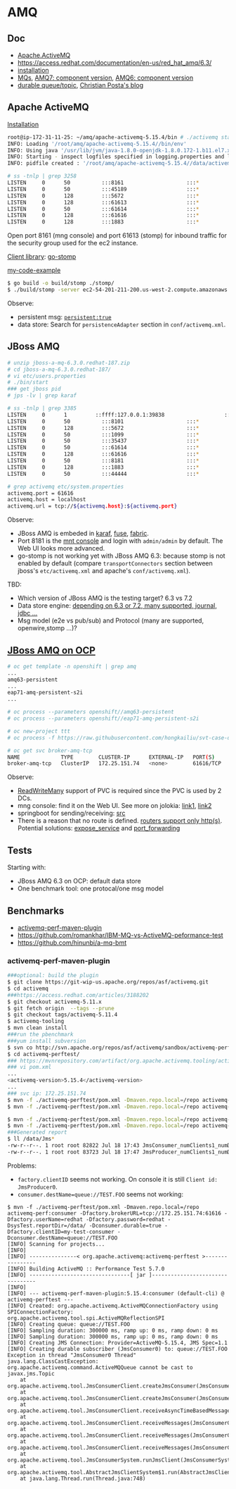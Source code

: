 # AMQ

## Doc

* [Apache.ActiveMQ](http://activemq.apache.org/)
* https://access.redhat.com/documentation/en-us/red_hat_amq/6.3/
* [installation](https://access.redhat.com/documentation/en-us/red_hat_jboss_a-mq/6.3/html/installation_guide/installingzip)
* [MQs](https://blog.akquinet.de/2017/02/22/activemq-confusion-and-what-comes-with-your-jboss-eap-wildfly/), [AMQ7: component version](https://access.redhat.com/articles/3188232), [AMQ6: component version](https://access.redhat.com/articles/3188202)
* [durable queue/topic](http://activemq.apache.org/how-do-durable-queues-and-topics-work.html), [Christian Posta's blog](http://blog.christianposta.com/guaranteed-messaging-for-topics-the-jms-spec-and-activemq/)

## Apache ActiveMQ

[Installation](http://activemq.apache.org/getting-started.html)

```sh
root@ip-172-31-11-25: ~/amq/apache-activemq-5.15.4/bin # ./activemq start
INFO: Loading '/root/amq/apache-activemq-5.15.4//bin/env'
INFO: Using java '/usr/lib/jvm/java-1.8.0-openjdk-1.8.0.172-1.b11.el7.x86_64/bin/java'
INFO: Starting - inspect logfiles specified in logging.properties and log4j.properties to get details
INFO: pidfile created : '/root/amq/apache-activemq-5.15.4//data/activemq.pid' (pid '3258')

# ss -tnlp | grep 3258
LISTEN     0      50          :::8161                    :::*                   users:(("java",pid=3258,fd=142))
LISTEN     0      50          :::45189                   :::*                   users:(("java",pid=3258,fd=13))
LISTEN     0      128         :::5672                    :::*                   users:(("java",pid=3258,fd=130))
LISTEN     0      128         :::61613                   :::*                   users:(("java",pid=3258,fd=131))
LISTEN     0      50          :::61614                   :::*                   users:(("java",pid=3258,fd=133))
LISTEN     0      128         :::61616                   :::*                   users:(("java",pid=3258,fd=129))
LISTEN     0      128         :::1883                    :::*                   users:(("java",pid=3258,fd=132))

```

Open port 8161 (mng console) and port 61613 (stomp) for inbound traffic for the security group used for the ec2 instance.

[Client library](http://activemq.apache.org/cross-language-clients.html): [go-stomp](https://github.com/go-stomp/stomp)

[my-code-example](https://github.com/hongkailiu/test-go/blob/master/stomp/main.go)

```sh
$ go build -o build/stomp ./stomp/
$ ./build/stomp -server ec2-54-201-211-200.us-west-2.compute.amazonaws.com:61613
```

Observe:

* persistent msg: [`persistent:true`](https://activemq.apache.org/stomp.html)
* data store: Search for `persistenceAdapter` section in `conf/activemq.xml`.

## JBoss AMQ

```sh
# unzip jboss-a-mq-6.3.0.redhat-187.zip 
# cd jboss-a-mq-6.3.0.redhat-187/
# vi etc/users.properties 
# ./bin/start
### get jboss pid
# jps -lv | grep karaf

# ss -tnlp | grep 3385
LISTEN     0      1         ::ffff:127.0.0.1:39838                   :::*                   users:(("java",pid=3385,fd=233))
LISTEN     0      50          :::8101                    :::*                   users:(("java",pid=3385,fd=253))
LISTEN     0      128         :::5672                    :::*                   users:(("java",pid=3385,fd=311))
LISTEN     0      50          :::1099                    :::*                   users:(("java",pid=3385,fd=244))
LISTEN     0      50          :::35437                   :::*                   users:(("java",pid=3385,fd=26))
LISTEN     0      50          :::61614                   :::*                   users:(("java",pid=3385,fd=315))
LISTEN     0      128         :::61616                   :::*                   users:(("java",pid=3385,fd=309))
LISTEN     0      50          :::8181                    :::*                   users:(("java",pid=3385,fd=254))
LISTEN     0      128         :::1883                    :::*                   users:(("java",pid=3385,fd=314))
LISTEN     0      50          :::44444                   :::*                   users:(("java",pid=3385,fd=245))

# grep activemq etc/system.properties 
activemq.port = 61616
activemq.host = localhost
activemq.url = tcp://${activemq.host}:${activemq.port}

```

Observe:

* JBoss AMQ is embeded in [karaf](https://karaf.apache.org/), [fuse](https://www.redhat.com/en/technologies/jboss-middleware/fuse), [fabric](https://access.redhat.com/documentation/en-us/red_hat_jboss_a-mq/6.3/html/fabric_guide/).
* Port 8181 is the [mnt console](https://access.redhat.com/documentation/en-us/red_hat_jboss_a-mq/6.3/html/management_console_user_guide/fmcug_introduction_accessing) and login with `admin/admin` by default. The Web UI looks more advanced.
* go-stomp is not working yet with JBoss AMQ 6.3: because stomp is not enabled by default (compare `transportConnectors` section between jboss's `etc/activemq.xml` and apache's `conf/activemq.xml`).

TBD:

* Which version of JBoss AMQ is the testing target? 6.3 vs 7.2
* Data store engine: [depending on 6.3 or 7.2, many supported, journal, jdbc ...](https://access.redhat.com/documentation/en-us/red_hat_amq/7.2/html/migrating_to_red_hat_amq_7/message_persistence)
* Msg model (e2e vs pub/sub) and Protocol (many are supported, openwire,stomp ...)?

## [JBoss AMQ on OCP](https://access.redhat.com/documentation/en-us/red_hat_jboss_a-mq/6.3/html/red_hat_jboss_a-mq_for_openshift/)

```sh
# oc get template -n openshift | grep amq
...
amq63-persistent
...
eap71-amq-persistent-s2i
...

# oc process --parameters openshift//amq63-persistent
# oc process --parameters openshift//eap71-amq-persistent-s2i
```

```sh
# oc new-project ttt
# oc process -f https://raw.githubusercontent.com/hongkailiu/svt-case-doc/master/files/amq63-persistent-ttt.yaml -p MQ_PROTOCOL=openwire,amqp,stomp,mqtt -p VOLUME_CAPACITY=10Gi -p MQ_USERNAME=redhat -p MQ_PASSWORD=redhat -p AMQ_QUEUE_MEMORY_LIMIT=1mb -p STORAGE_CLASS_NAME=glusterfs-storage | oc create -f -

# oc get svc broker-amq-tcp
NAME             TYPE        CLUSTER-IP      EXTERNAL-IP   PORT(S)     AGE
broker-amq-tcp   ClusterIP   172.25.151.74   <none>        61616/TCP   2h

```

Observe:

* [ReadWriteMany](https://github.com/hongkailiu/svt-case-doc/blob/master/files/amq63-persistent-ttt.yaml#L268) support of PVC is required since the PVC is used by 2 DCs.
* mng console: find it on the Web UI. See more on jolokia: [link1](https://developers.redhat.com/blog/2017/08/16/troubleshooting-java-applications-on-openshift/),
[link2](https://developers.redhat.com/blog/2016/03/30/jolokia-jvm-monitoring-in-openshift/)
* springboot for sending/receiving: [src](https://github.com/hongkailiu/test-springboot/tree/messaging-jms)
* There is a reason that no route is defined. [routers support only http(s)](https://github.com/openshift/origin/issues/3415). Potential solutions: [expose_service](https://docs.openshift.com/container-platform/3.9/dev_guide/expose_service/index.html) and [port_forwarding](https://docs.openshift.com/container-platform/3.9/dev_guide/port_forwarding.html)

## Tests

Starting with:

* JBoss AMQ 6.3 on OCP: default data store
* One benchmark tool: one protocal/one msg model

## Benchmarks

* [activemq-perf-maven-plugin](http://activemq.apache.org/performance.html)
* https://github.com/romankhar/IBM-MQ-vs-ActiveMQ-peformance-test
* https://github.com/hinunbi/a-mq-bmt

### activemq-perf-maven-plugin

```sh
###optional: build the plugin
$ git clone https://git-wip-us.apache.org/repos/asf/activemq.git
$ cd activemq
###https://access.redhat.com/articles/3188202
$ git checkout activemq-5.11.x
$ git fetch origin  --tags --prune
$ git checkout tags/activemq-5.11.4
$ activemq-tooling
$ mvn clean install
###run the pbenchmark
###yum install subversion
$ svn co http://svn.apache.org/repos/asf/activemq/sandbox/activemq-perftest
$ cd activemq-perftest/
### https://mvnrepository.com/artifact/org.apache.activemq.tooling/activemq-perf-maven-plugin/5.15.4
### vi pom.xml
...
<activemq-version>5.15.4</activemq-version>
...
### svc ip: 172.25.151.74
$ mvn -f ./activemq-perftest/pom.xml -Dmaven.repo.local=/repo activemq-perf:producer -Dfactory.brokerURL=tcp://172.25.151.74:61616 -Dfactory.userName=redhat -Dfactory.password=redhat -DsysTest.reportDir=/data/ -Dproducer.deliveryMode=persistent -Dfactory.clientID=my-test-producer -Dproducer.destName=topic://TEST.FOO
$ mvn -f ./activemq-perftest/pom.xml -Dmaven.repo.local=/repo activemq-perf:consumer -Dfactory.brokerURL=tcp://172.25.151.74:61616 -Dfactory.userName=redhat -Dfactory.password=redhat -DsysTest.reportDir=/data/ -Dconsumer.durable=true -Dfactory.clientID=my-test-consumer -Dconsumer.destName=topic://TEST.FOO

$ mvn -f ./activemq-perftest/pom.xml -Dmaven.repo.local=/repo activemq-perf:producer -Dfactory.brokerURL=tcp://172.25.151.74:61616 -Dfactory.userName=redhat -Dfactory.password=redhat -DsysTest.reportDir=/data/ -Dproducer.deliveryMode=persistent -Dfactory.clientID=my-test-producer -Dproducer.destName=queue://TEST.FOO
$ mvn -f ./activemq-perftest/pom.xml -Dmaven.repo.local=/repo activemq-perf:consumer -Dfactory.brokerURL=tcp://172.25.151.74:61616 -Dfactory.userName=redhat -Dfactory.password=redhat -DsysTest.reportDir=/data/ -Dconsumer.durable=true -Dfactory.clientID=my-test-consumer -Dconsumer.destName=queue://TEST.FOO
###Generated report
$ ll /data/Jms*
-rw-r--r--. 1 root root 82822 Jul 18 17:43 JmsConsumer_numClients1_numDests1_all.xml
-rw-r--r--. 1 root root 83723 Jul 18 17:47 JmsProducer_numClients1_numDests1_all.xml
```


Problems:

* `factory.clientID` seems not working. On console it is still `Client id: JmsProducer0`.
* `consumer.destName=queue://TEST.FOO` seems not working:

```
$ mvn -f ./activemq-perftest/pom.xml -Dmaven.repo.local=/repo activemq-perf:consumer -Dfactory.brokerURL=tcp://172.25.151.74:61616 -Dfactory.userName=redhat -Dfactory.password=redhat -DsysTest.reportDir=/data/ -Dconsumer.durable=true -Dfactory.clientID=my-test-consumer -Dconsumer.destName=queue://TEST.FOO
[INFO] Scanning for projects...
[INFO] 
[INFO] ---------------< org.apache.activemq:activemq-perftest >----------------
[INFO] Building ActiveMQ :: Performance Test 5.7.0
[INFO] --------------------------------[ jar ]---------------------------------
[INFO] 
[INFO] --- activemq-perf-maven-plugin:5.15.4:consumer (default-cli) @ activemq-perftest ---
[INFO] Created: org.apache.activemq.ActiveMQConnectionFactory using SPIConnectionFactory: org.apache.activemq.tool.spi.ActiveMQReflectionSPI
[INFO] Creating queue: queue://TEST.FOO
[INFO] Sampling duration: 300000 ms, ramp up: 0 ms, ramp down: 0 ms
[INFO] Sampling duration: 300000 ms, ramp up: 0 ms, ramp down: 0 ms
[INFO] Creating JMS Connection: Provider=ActiveMQ-5.15.4, JMS Spec=1.1
[INFO] Creating durable subscriber (JmsConsumer0) to: queue://TEST.FOO
Exception in thread "JmsConsumer0 Thread" java.lang.ClassCastException: org.apache.activemq.command.ActiveMQQueue cannot be cast to javax.jms.Topic
	at org.apache.activemq.tool.JmsConsumerClient.createJmsConsumer(JmsConsumerClient.java:237)
	at org.apache.activemq.tool.JmsConsumerClient.createJmsConsumer(JmsConsumerClient.java:223)
	at org.apache.activemq.tool.JmsConsumerClient.receiveAsyncTimeBasedMessages(JmsConsumerClient.java:132)
	at org.apache.activemq.tool.JmsConsumerClient.receiveMessages(JmsConsumerClient.java:53)
	at org.apache.activemq.tool.JmsConsumerClient.receiveMessages(JmsConsumerClient.java:68)
	at org.apache.activemq.tool.JmsConsumerClient.receiveMessages(JmsConsumerClient.java:73)
	at org.apache.activemq.tool.JmsConsumerSystem.runJmsClient(JmsConsumerSystem.java:73)
	at org.apache.activemq.tool.AbstractJmsClientSystem$1.run(AbstractJmsClientSystem.java:110)
	at java.lang.Thread.run(Thread.java:748)

```
